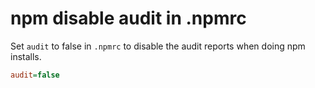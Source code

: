 # npm disable audit in .npmrc

Set `audit` to false in `.npmrc` to disable the audit reports when doing npm installs.

```ini
audit=false
```
